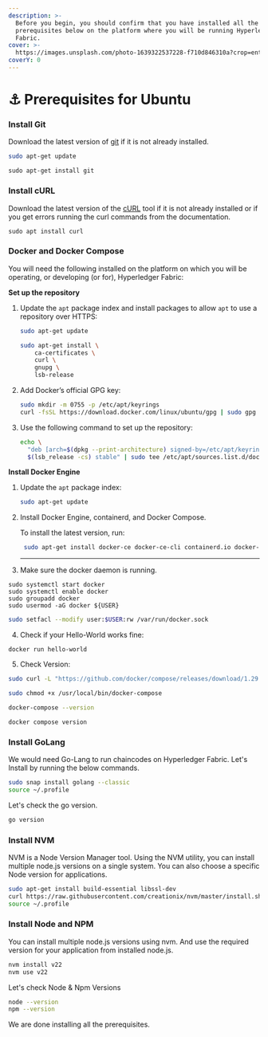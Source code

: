 ```yaml
---
description: >-
  Before you begin, you should confirm that you have installed all the
  prerequisites below on the platform where you will be running Hyperledger
  Fabric.
cover: >-
  https://images.unsplash.com/photo-1639322537228-f710d846310a?crop=entropy&cs=tinysrgb&fm=jpg&ixid=MnwxOTcwMjR8MHwxfHNlYXJjaHwyfHxibG9ja2NoYWlufGVufDB8fHx8MTY3Njg3MDU3Mw&ixlib=rb-4.0.3&q=80
coverY: 0
---
```


# ⚓ Prerequisites for Ubuntu

### Install Git

Download the latest version of [git](https://git-scm.com/downloads) if it is not already installed.

```sh
sudo apt-get update
```

```shell
sudo apt-get install git
```

### Install cURL

Download the latest version of the [cURL](https://curl.haxx.se/download.html) tool if it is not already installed or if you get errors running the curl commands from the documentation.

```shell
sudo apt install curl
```

### Docker and Docker Compose

You will need the following installed on the platform on which you will be operating, or developing (or for), Hyperledger Fabric:

**Set up the repository**

1.  Update the `apt` package index and install packages to allow `apt` to use a repository over HTTPS:

    ```bash
    sudo apt-get update

    sudo apt-get install \
        ca-certificates \
        curl \
        gnupg \
        lsb-release
    ```
2.  Add Docker’s official GPG key:

    ```bash
    sudo mkdir -m 0755 -p /etc/apt/keyrings
    curl -fsSL https://download.docker.com/linux/ubuntu/gpg | sudo gpg --dearmor -o /etc/apt/keyrings/docker.gpg
    ```
3.  Use the following command to set up the repository:

    ```bash
    echo \
      "deb [arch=$(dpkg --print-architecture) signed-by=/etc/apt/keyrings/docker.gpg] https://download.docker.com/linux/ubuntu \
      $(lsb_release -cs) stable" | sudo tee /etc/apt/sources.list.d/docker.list > /dev/null
    ```

**Install Docker Engine**

1.  Update the `apt` package index:

    ```bash
    sudo apt-get update
    ```


2.  Install Docker Engine, containerd, and Docker Compose.



    To install the latest version, run:

    ```bash
     sudo apt-get install docker-ce docker-ce-cli containerd.io docker-buildx-plugin docker-compose-plugin
    ```

    ***
3. Make sure the docker daemon is running.

```shell
sudo systemctl start docker
sudo systemctl enable docker
sudo groupadd docker
sudo usermod -aG docker ${USER}
```

```bash
sudo setfacl --modify user:$USER:rw /var/run/docker.sock
```

4. Check if your Hello-World works fine:&#x20;

```shell
docker run hello-world
```

5. Check Version:

```sh
sudo curl -L "https://github.com/docker/compose/releases/download/1.29.2/docker-compose-$(uname -s)-$(uname -m)" -o /usr/local/bin/docker-compose

sudo chmod +x /usr/local/bin/docker-compose

docker-compose --version

```

```
docker compose version
```

### Install GoLang

We would need Go-Lang to run chaincodes on Hyperledger Fabric. Let's Install by running the below commands.

```bash
sudo snap install golang --classic
source ~/.profile
```

Let's check the go version.

```bash
go version
```

### Install NVM

NVM is a Node Version Manager tool. Using the NVM utility, you can install multiple node.js versions on a single system. You can also choose a specific Node version for applications.

```bash
sudo apt-get install build-essential libssl-dev
curl https://raw.githubusercontent.com/creationix/nvm/master/install.sh | bash
source ~/.profile
```

### Install Node and NPM

You can install multiple node.js versions using nvm. And use the required version for your application from installed node.js.

```bash
nvm install v22
nvm use v22
```

Let's check Node & Npm Versions

```bash
node --version
npm --version
```

We are done installing all the prerequisites.&#x20;
